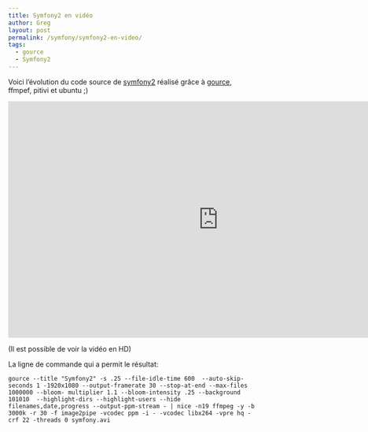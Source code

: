 ```yaml
---
title: Symfony2 en vidéo
author: Greg
layout: post
permalink: /symfony/symfony2-en-video/
tags:
  - gource
  - Symfony2
---
```


Voici l’évolution du code source de <a href="http://symfony.com/"
target="_blank">symfony2</a> réalisé grâce à <a
href="http://code.google.com/p/gource/" target="_blank">gource</a>, ffmpef,
pitivi et ubuntu ;)

<iframe width="853" height="480" src="http://www.youtube.com/embed/164Z1gyqk6M" frameborder="0" allowfullscreen></iframe>

(Il est possible de voir la vidéo en HD)

La ligne de commande qui a permit le résultat:

    gource --title "Symfony2" -s .25 --file-idle-time 600  --auto-skip-seconds 1 -1920x1080 --output-framerate 30 --stop-at-end --max-files 1000000 --bloom- multiplier 1.1 --bloom-intensity .25 --background 101010  --highlight-dirs --highlight-users --hide filenames,date,progress --output-ppm-stream - | nice -n19 ffmpeg -y -b 3000k -r 30 -f image2pipe -vcodec ppm -i - -vcodec libx264 -vpre hq -crf 22 -threads 0 symfony.avi
